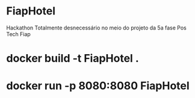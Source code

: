 # FiapHotel
Hackathon Totalmente desnecessário no meio do projeto da 5a fase Pos Tech Fiap



# docker build -t FiapHotel .

# docker run -p 8080:8080 FiapHotel
